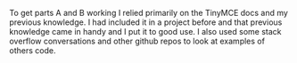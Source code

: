To get parts A and B working I relied primarily on the TinyMCE docs and my previous knowledge. I had included it in a project before and that previous knowledge came in handy and I put it to good use. I also used some stack overflow conversations and other github repos to look at examples of others code. 